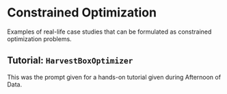 # Constrained Optimization

Examples of real-life case studies that can be formulated as constrained optimization problems.

## Tutorial: `HarvestBoxOptimizer`
This was the prompt given for a hands-on tutorial given during Afternoon of Data.
